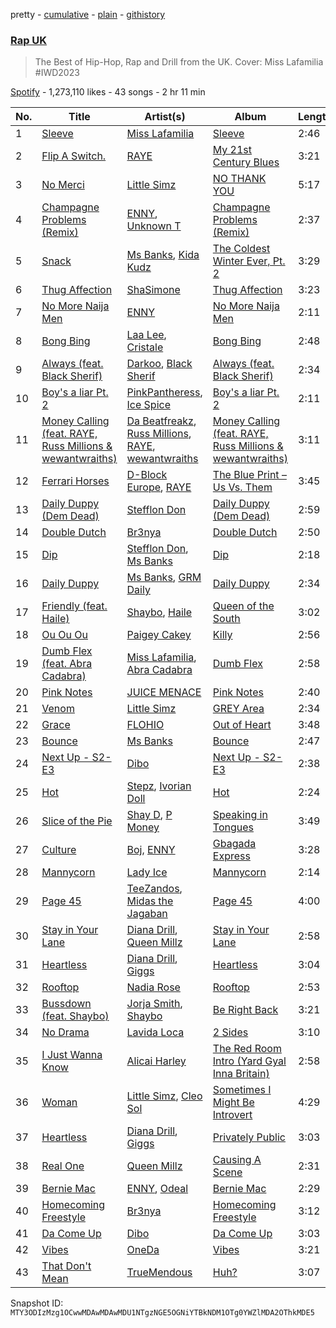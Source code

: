 pretty - [cumulative](/playlists/cumulative/37i9dQZF1DX6PKX5dyBKeq.md) - [plain](/playlists/plain/37i9dQZF1DX6PKX5dyBKeq) - [githistory](https://github.githistory.xyz/mackorone/spotify-playlist-archive/blob/main/playlists/plain/37i9dQZF1DX6PKX5dyBKeq)

### [Rap UK](https://open.spotify.com/playlist/37i9dQZF1DX6PKX5dyBKeq)

> The Best of Hip\-Hop, Rap and Drill from the UK\. Cover: Miss Lafamilia \#IWD2023

[Spotify](https://open.spotify.com/user/spotify) - 1,273,110 likes - 43 songs - 2 hr 11 min

| No. | Title | Artist(s) | Album | Length |
|---|---|---|---|---|
| 1 | [Sleeve](https://open.spotify.com/track/685gE9orA23wWXFFFlkPu9) | [Miss Lafamilia](https://open.spotify.com/artist/5RUIxQGzPzXUD19Rb3W4e9) | [Sleeve](https://open.spotify.com/album/0wpyp2jfPAeXdn5j0NlHyw) | 2:46 |
| 2 | [Flip A Switch.](https://open.spotify.com/track/252ZECHopILLs10pMfE76N) | [RAYE](https://open.spotify.com/artist/5KKpBU5eC2tJDzf0wmlRp2) | [My 21st Century Blues](https://open.spotify.com/album/3U8n8LzBx2o9gYXvvNq4uH) | 3:21 |
| 3 | [No Merci](https://open.spotify.com/track/552lBxKLGjerBDS8VYHOJn) | [Little Simz](https://open.spotify.com/artist/6eXZu6O7nAUA5z6vLV8NKI) | [NO THANK YOU](https://open.spotify.com/album/57263zG8Md6XZ9lBUPPYCm) | 5:17 |
| 4 | [Champagne Problems \(Remix\)](https://open.spotify.com/track/2okQeCCpMsrhZNC7eLoBn2) | [ENNY](https://open.spotify.com/artist/3qEnCAnX23lvoxZYtBiPgL), [Unknown T](https://open.spotify.com/artist/3iAhNz3e31lBuXYOsqGsf3) | [Champagne Problems \(Remix\)](https://open.spotify.com/album/7Ccdml4YmOXbB4slYOpyGa) | 2:37 |
| 5 | [Snack](https://open.spotify.com/track/5wgGcSkWPhNh9lDwbgkPop) | [Ms Banks](https://open.spotify.com/artist/4imxqng3RrOBmykL2DhIJC), [Kida Kudz](https://open.spotify.com/artist/4wrFUdBKN4RBMtC3ZoLVdw) | [The Coldest Winter Ever, Pt\. 2](https://open.spotify.com/album/3BBimAtWNEeX4KupS8oqFF) | 3:29 |
| 6 | [Thug Affection](https://open.spotify.com/track/5f6t2fFJqHeFvrA5eIiGEj) | [ShaSimone](https://open.spotify.com/artist/0R9Z8Eu8CF5KN4zLJSRFJw) | [Thug Affection](https://open.spotify.com/album/15hdZlgPNQ8q6JvdmlMbtM) | 3:23 |
| 7 | [No More Naija Men](https://open.spotify.com/track/1u3S0SK3ecQRW0tLndolro) | [ENNY](https://open.spotify.com/artist/3qEnCAnX23lvoxZYtBiPgL) | [No More Naija Men](https://open.spotify.com/album/0JK59x4KpdHnE5QNCaPFb3) | 2:11 |
| 8 | [Bong Bing](https://open.spotify.com/track/2Nk5EgP9wXa3bpTU8V4i5t) | [Laa Lee](https://open.spotify.com/artist/4cb3HigJCNGP3rcRhVbYwS), [Cristale](https://open.spotify.com/artist/6U1hXHFTV27cbQVXZvnX27) | [Bong Bing](https://open.spotify.com/album/1jrrIPwjrDSsnx7Ciaqge6) | 2:48 |
| 9 | [Always \(feat\. Black Sherif\)](https://open.spotify.com/track/2koM4vqlpUzeRbNkjsDBwF) | [Darkoo](https://open.spotify.com/artist/4QSTyDpxsKmv3UfavVUImR), [Black Sherif](https://open.spotify.com/artist/2LiqbH7OhqP0yuaG8VL1wJ) | [Always \(feat\. Black Sherif\)](https://open.spotify.com/album/0ZYjSOqqH5cw3rxkIjIeKH) | 2:34 |
| 10 | [Boy's a liar Pt\. 2](https://open.spotify.com/track/6AQbmUe0Qwf5PZnt4HmTXv) | [PinkPantheress](https://open.spotify.com/artist/78rUTD7y6Cy67W1RVzYs7t), [Ice Spice](https://open.spotify.com/artist/3LZZPxNDGDFVSIPqf4JuEf) | [Boy's a liar Pt\. 2](https://open.spotify.com/album/6cVfHBcp3AdpYY0bBglkLN) | 2:11 |
| 11 | [Money Calling \(feat\. RAYE, Russ Millions & wewantwraiths\)](https://open.spotify.com/track/58BJ5oUPX5ST2pjCtOSMkk) | [Da Beatfreakz](https://open.spotify.com/artist/3Q8Ow3li2nXzZhRPHMwR7h), [Russ Millions](https://open.spotify.com/artist/3FoFW2AoUGRHBacC6i4x4p), [RAYE](https://open.spotify.com/artist/5KKpBU5eC2tJDzf0wmlRp2), [wewantwraiths](https://open.spotify.com/artist/3LYyk2fBTwdAw3aN6hrrY2) | [Money Calling \(feat\. RAYE, Russ Millions & wewantwraiths\)](https://open.spotify.com/album/3E9ya95dpugJBXNlHEilrA) | 3:11 |
| 12 | [Ferrari Horses](https://open.spotify.com/track/5erCwioOcRwP59NJUAtEK3) | [D\-Block Europe](https://open.spotify.com/artist/5VadK1havLhK1OpKYsXv9y), [RAYE](https://open.spotify.com/artist/5KKpBU5eC2tJDzf0wmlRp2) | [The Blue Print – Us Vs\. Them](https://open.spotify.com/album/26uL4J5FErma5bp8r3UVnX) | 3:45 |
| 13 | [Daily Duppy \(Dem Dead\)](https://open.spotify.com/track/1RLFNhcRa6572GRGfa6TBB) | [Stefflon Don](https://open.spotify.com/artist/2ExGrw6XpbtUAJHTLtUXUD) | [Daily Duppy \(Dem Dead\)](https://open.spotify.com/album/6H1aU8exiYl8OI0Xt8d4GG) | 2:59 |
| 14 | [Double Dutch](https://open.spotify.com/track/1ugTaCeH3f8oSLPU7ywTHI) | [Br3nya](https://open.spotify.com/artist/2meqc0ogaVLYfKIkUImoGW) | [Double Dutch](https://open.spotify.com/album/5xqmeLLJQvA95c3tG2OZvM) | 2:50 |
| 15 | [Dip](https://open.spotify.com/track/4j6rrza8THN7isAYsBfT8v) | [Stefflon Don](https://open.spotify.com/artist/2ExGrw6XpbtUAJHTLtUXUD), [Ms Banks](https://open.spotify.com/artist/4imxqng3RrOBmykL2DhIJC) | [Dip](https://open.spotify.com/album/27A3GW70sd8YOOmORki0ah) | 2:18 |
| 16 | [Daily Duppy](https://open.spotify.com/track/2SKVLOWXw6rvGJdAxrT9Ea) | [Ms Banks](https://open.spotify.com/artist/4imxqng3RrOBmykL2DhIJC), [GRM Daily](https://open.spotify.com/artist/4PCeJ2EIn3YtzYYRsHHWyy) | [Daily Duppy](https://open.spotify.com/album/4OSZpz9KX0q3RugOZViO87) | 2:34 |
| 17 | [Friendly \(feat\. Haile\)](https://open.spotify.com/track/2p4JuLcTzhp6wuhCTYNyFH) | [Shaybo](https://open.spotify.com/artist/5QdfW7A9eh0XjCyg9XAZpy), [Haile](https://open.spotify.com/artist/48Zl8yw6YhIsymNwvNMlnM) | [Queen of the South](https://open.spotify.com/album/1nwgHyQOABtfjwCJUIB0GQ) | 3:02 |
| 18 | [Ou Ou Ou](https://open.spotify.com/track/0AHJCoJKXlVIFL0CZU1e2n) | [Paigey Cakey](https://open.spotify.com/artist/1Lfz8ISr2g1d33hirTmajR) | [Killy](https://open.spotify.com/album/4CBOwAJQ2iaRiNSX6vxSp7) | 2:56 |
| 19 | [Dumb Flex \(feat\. Abra Cadabra\)](https://open.spotify.com/track/2EC9V3zNRWmhVc5P0l22Bt) | [Miss Lafamilia](https://open.spotify.com/artist/5RUIxQGzPzXUD19Rb3W4e9), [Abra Cadabra](https://open.spotify.com/artist/1ZHk8dteZz6Vi2HFp4hGoM) | [Dumb Flex](https://open.spotify.com/album/5JFJXpVl5LKtaY6PqnXYdO) | 2:58 |
| 20 | [Pink Notes](https://open.spotify.com/track/4yGnh6cZZCOts87hnFUJMg) | [JUICE MENACE](https://open.spotify.com/artist/762lsZj1M33PjCaBCmxaAB) | [Pink Notes](https://open.spotify.com/album/2S0klxYPTC8Sg5SgeHmvqJ) | 2:40 |
| 21 | [Venom](https://open.spotify.com/track/2tHdQjwO5zN86MLF7ZtU1X) | [Little Simz](https://open.spotify.com/artist/6eXZu6O7nAUA5z6vLV8NKI) | [GREY Area](https://open.spotify.com/album/3Z8Df4ghTJ7afEWkurB2I1) | 2:34 |
| 22 | [Grace](https://open.spotify.com/track/3wahvuwYj1jNEsG72kOLiu) | [FLOHIO](https://open.spotify.com/artist/7qffELscxpltKCso3ByH67) | [Out of Heart](https://open.spotify.com/album/4Qq7OS4FiIXkwyFaFUiJxW) | 3:48 |
| 23 | [Bounce](https://open.spotify.com/track/02FFVT1DXOxvAiKYQ0EWob) | [Ms Banks](https://open.spotify.com/artist/4imxqng3RrOBmykL2DhIJC) | [Bounce](https://open.spotify.com/album/2N4OkjYnMQ5zfY8QiulKmm) | 2:47 |
| 24 | [Next Up \- S2\-E3](https://open.spotify.com/track/5qEEwuWzOBFkPGuC5EUZTx) | [Dibo](https://open.spotify.com/artist/5qrlCW2Tf1oBoeOtAjZI58) | [Next Up \- S2\-E3](https://open.spotify.com/album/34e6UUwu33C8L1NXGaBG4E) | 2:38 |
| 25 | [Hot](https://open.spotify.com/track/2GiTMjCDt1gXBmR9GHyQYr) | [Stepz](https://open.spotify.com/artist/0bFPzYoInpRUHOgTCt1o3P), [Ivorian Doll](https://open.spotify.com/artist/5zWJtrglcTFohMajO2qrgd) | [Hot](https://open.spotify.com/album/26ueSV2AnzBQPGUSlhUEhQ) | 2:24 |
| 26 | [Slice of the Pie](https://open.spotify.com/track/4kkOFGHgDTplvDaqFhBfd3) | [Shay D](https://open.spotify.com/artist/3g75KaSPS8HaMD5SIeHTLX), [P Money](https://open.spotify.com/artist/6WjX4pepHwXa85B9KMk0PY) | [Speaking in Tongues](https://open.spotify.com/album/6r9Xkf5caTu3LYvHnCOQg8) | 3:49 |
| 27 | [Culture](https://open.spotify.com/track/5jfkErsgpDgdMQzO563tNL) | [Boj](https://open.spotify.com/artist/4qYpTEJThZ8FC8KzyFrSWW), [ENNY](https://open.spotify.com/artist/3qEnCAnX23lvoxZYtBiPgL) | [Gbagada Express](https://open.spotify.com/album/0ZkoBYU0ykvOrHMz2uxfkn) | 3:28 |
| 28 | [Mannycorn](https://open.spotify.com/track/73DXUT0ZvbYDzC0TPslmpQ) | [Lady Ice](https://open.spotify.com/artist/6dCwnelmiFbtXKfVmrWx44) | [Mannycorn](https://open.spotify.com/album/3wMfKEqWzYTqKNfWdEG5KO) | 2:14 |
| 29 | [Page 45](https://open.spotify.com/track/2qNaS67u1sAlUyogdFA59Y) | [TeeZandos](https://open.spotify.com/artist/0aDlKdF22vK6yut113KJix), [Midas the Jagaban](https://open.spotify.com/artist/07MX7XJsNTn8JlgEcbZ7Fd) | [Page 45](https://open.spotify.com/album/4OaT9hJPepJYkrDkWTly9p) | 4:00 |
| 30 | [Stay in Your Lane](https://open.spotify.com/track/0h0vvkNXKjCnJ8WmpSrikD) | [Diana Drill](https://open.spotify.com/artist/17hpfdY0Rhsv0burPPxOls), [Queen Millz](https://open.spotify.com/artist/2pFjYsNEe6hIBcRH4PT8m0) | [Stay in Your Lane](https://open.spotify.com/album/6C0nNnvgdb8VymzPR3Pfxu) | 2:58 |
| 31 | [Heartless](https://open.spotify.com/track/1RVPdiIKmczBNn1j2NqR3U) | [Diana Drill](https://open.spotify.com/artist/17hpfdY0Rhsv0burPPxOls), [Giggs](https://open.spotify.com/artist/3S0tlB4fE7ChxI2pWz8Xip) | [Heartless](https://open.spotify.com/album/6kgrRBZmqGylIIRSm4s08j) | 3:04 |
| 32 | [Rooftop](https://open.spotify.com/track/0rdDd8UIq3AnsqQBdkNxVA) | [Nadia Rose](https://open.spotify.com/artist/0Nc09HuPN9ELmbTCLyNKnO) | [Rooftop](https://open.spotify.com/album/4N1TJlxbYgt0tAuaFlaRtb) | 2:53 |
| 33 | [Bussdown \(feat\. Shaybo\)](https://open.spotify.com/track/2gP19KH3V5JlR5MycAIL3R) | [Jorja Smith](https://open.spotify.com/artist/1CoZyIx7UvdxT5c8UkMzHd), [Shaybo](https://open.spotify.com/artist/5QdfW7A9eh0XjCyg9XAZpy) | [Be Right Back](https://open.spotify.com/album/7MbcxleVqx5qeZgXdw5FAi) | 3:21 |
| 34 | [No Drama](https://open.spotify.com/track/2K4YJw1w339PDnVRVNXBpu) | [Lavida Loca](https://open.spotify.com/artist/415327ME0IFxW10IRFonr8) | [2 Sides](https://open.spotify.com/album/5F9kzrOxaGaB2sRMapfJUQ) | 3:10 |
| 35 | [I Just Wanna Know](https://open.spotify.com/track/3tQWQvqyGt6okDrRHJKoMx) | [Alicai Harley](https://open.spotify.com/artist/4HIgMgldxGG0v8nSDWJrnh) | [The Red Room Intro \(Yard Gyal Inna Britain\)](https://open.spotify.com/album/0x2r34IBmG1VXaOZK7TRTH) | 2:58 |
| 36 | [Woman](https://open.spotify.com/track/60GM1mA58L7SYD1bLQXBho) | [Little Simz](https://open.spotify.com/artist/6eXZu6O7nAUA5z6vLV8NKI), [Cleo Sol](https://open.spotify.com/artist/3ETLPQkcEd7z4k3IbZmXMq) | [Sometimes I Might Be Introvert](https://open.spotify.com/album/4nOym5RKE8Opauf3rMxPAW) | 4:29 |
| 37 | [Heartless](https://open.spotify.com/track/5KZmFRbhyEmIJTlvYOnAYP) | [Diana Drill](https://open.spotify.com/artist/17hpfdY0Rhsv0burPPxOls), [Giggs](https://open.spotify.com/artist/3S0tlB4fE7ChxI2pWz8Xip) | [Privately Public](https://open.spotify.com/album/03mDDSKBd8Ktng0efNy6wn) | 3:03 |
| 38 | [Real One](https://open.spotify.com/track/1j1v0op0jjsrhCY4pRcQbD) | [Queen Millz](https://open.spotify.com/artist/2pFjYsNEe6hIBcRH4PT8m0) | [Causing A Scene](https://open.spotify.com/album/5IKESqNv46HD7D4cW0Jm5J) | 2:31 |
| 39 | [Bernie Mac](https://open.spotify.com/track/3Z8WVPojr7RFPqkntdZVNR) | [ENNY](https://open.spotify.com/artist/3qEnCAnX23lvoxZYtBiPgL), [Odeal](https://open.spotify.com/artist/2BPwxhCvvcb8xDl8GWIjbh) | [Bernie Mac](https://open.spotify.com/album/6yycdFlMIijQP675i8o1it) | 2:29 |
| 40 | [Homecoming Freestyle](https://open.spotify.com/track/6MGro2R6Bx8zFsl8axO4nM) | [Br3nya](https://open.spotify.com/artist/2meqc0ogaVLYfKIkUImoGW) | [Homecoming Freestyle](https://open.spotify.com/album/07I5P5PXGXGVyxspY6POWQ) | 3:12 |
| 41 | [Da Come Up](https://open.spotify.com/track/3n7Nk4RblVARMLiuc1QNkh) | [Dibo](https://open.spotify.com/artist/5qrlCW2Tf1oBoeOtAjZI58) | [Da Come Up](https://open.spotify.com/album/61ZiQspAXqrqcWmmvonDxf) | 3:03 |
| 42 | [Vibes](https://open.spotify.com/track/0ncRcYBWZzkn1XrIJ4n6Ot) | [OneDa](https://open.spotify.com/artist/1DwRZpAKiTkUXcprfnxEFr) | [Vibes](https://open.spotify.com/album/59EHEkoj0mFpW3LFUlqJy5) | 3:21 |
| 43 | [That Don't Mean](https://open.spotify.com/track/0krNfglAuKquyzdvToSBGO) | [TrueMendous](https://open.spotify.com/artist/7HBiwH66vHZnTvHFtXwsp0) | [Huh?](https://open.spotify.com/album/3GZJBvX3F3THvX6lPAQvTE) | 3:07 |

Snapshot ID: `MTY3ODIzMzg1OCwwMDAwMDAwMDU1NTgzNGE5OGNiYTBkNDM1OTg0YWZlMDA2OThkMDE5`
